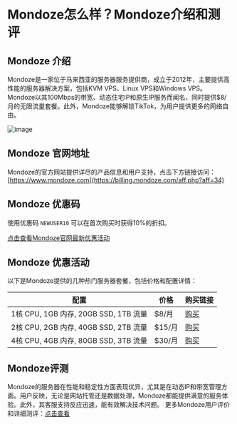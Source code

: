 # Mondoze怎么样？Mondoze介绍和测评

## Mondoze 介绍
Mondoze是一家位于马来西亚的服务器服务提供商，成立于2012年，主要提供高性能的服务器解决方案，包括KVM VPS、Linux VPS和Windows VPS。Mondoze以其100Mbps的带宽、动态住宅IP和原生IP服务而闻名，同时提供$8/月的无限流量套餐。此外，Mondoze能够解锁TikTok，为用户提供更多的网络自由。

![image](https://github.com/dloftus565/Mondoze/assets/169885439/fe70650b-d2a5-43bb-9cef-e445a8273000)

## Mondoze 官网地址
Mondoze的官方网站提供详尽的产品信息和用户支持，点击下方链接访问：
[https://www.mondoze.com](https://billing.mondoze.com/aff.php?aff=34)

## Mondoze 优惠码
使用优惠码 `NEWUSER10` 可以在首次购买时获得10%的折扣。

[点击查看Mondoze官网最新优惠活动](https://billing.mondoze.com/aff.php?aff=34)

## Mondoze 优惠活动
以下是Mondoze提供的几种热门服务器套餐，包括价格和配置详情：

| 配置          | 价格      | 购买链接                                              |
| ------------- | --------- | ----------------------------------------------------- |
| 1核 CPU, 1GB 内存, 20GB SSD, 1TB 流量 | $8/月    | [购买](https://billing.mondoze.com/aff.php?aff=34) |
| 2核 CPU, 2GB 内存, 40GB SSD, 2TB 流量 | $15/月   | [购买](https://billing.mondoze.com/aff.php?aff=34) |
| 4核 CPU, 4GB 内存, 80GB SSD, 3TB 流量 | $30/月   | [购买](https://billing.mondoze.com/aff.php?aff=34) |

## Mondoze评测
Mondoze的服务器在性能和稳定性方面表现优异，尤其是在动态IP和带宽管理方面。用户反映，无论是网站托管还是数据处理，Mondoze都能提供满意的服务体验。此外，其客服支持反应迅速，能有效解决技术问题。
更多Mondoze用户评价和详细测评：[点击查看](https://billing.mondoze.com/aff.php?aff=34)

